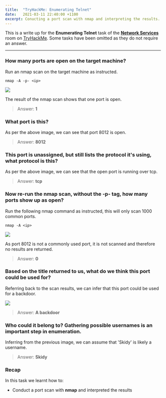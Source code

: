 ```yaml
---
title:  "TryHackMe: Enumerating Telnet"
date:   2021-03-11 22:40:00 +1100
excerpt: Conucting a port scan with nmap and interpreting the results.
---
```


This is a write up for the **Enumerating Telnet** task of the [**Network Services**](https://tryhackme.com/room/networkservices) room on [TryHackMe](https://tryhackme.com). Some tasks have been omitted as they do not require an answer.

***

### How many ports are open on the target machine?

Run an nmap scan on the target machine as instructed.

```
nmap -A -p- <ip>
```

<img src="{{ site.baseurl }}/assets/images/2021-03-11-enumerating-telnet/01-nmap.jpg">

The result of the nmap scan shows that one port is open.

> Answer: **1**

### What port is this?

As per the above image, we can see that port 8012 is open.

> Answer: **8012**

### This port is unassigned, but still lists the protocol it's using, what protocol is this?

As per the above image, we can see that the open port is running over tcp.

> Answer: **tcp**

### Now re-run the nmap scan, without the -p- tag, how many ports show up as open?

Run the following nmap command as instructed, this will only scan 1000 common ports.

```
nmap -A <ip>
```

<img src="{{ site.baseurl }}/assets/images/2021-03-11-enumerating-telnet/02-nmap-2.jpg">

As port 8012 is not a commonly used port, it is not scanned and therefore no results are returned.

> Answer: **0**

### Based on the title returned to us, what do we think this port could be used for?

Referring back to the scan results, we can infer that this port could be used for a backdoor.

<img src="{{ site.baseurl }}/assets/images/2021-03-11-enumerating-telnet/03-backdoor.jpg">

> Answer: **A backdoor**

### Who could it belong to? Gathering possible usernames is an important step in enumeration.

Inferring from the previous image, we can assume that 'Skidy' is likely a username.

> Answer: **Skidy**

### Recap

In this task we learnt how to:
 * Conduct a port scan with **nmap** and interpreted the results
